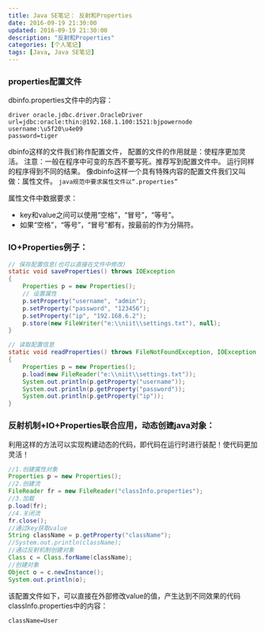 ```yaml
---
title: Java SE笔记： 反射和Properties
date: 2016-09-19 21:30:00
updated: 2016-09-19 21:30:00
description: "反射和Properties"
categories: [个人笔记]
tags: [Java, Java SE笔记]
---
```


### properties配置文件
dbinfo.properties文件中的内容：
```properties
driver oracle.jdbc.driver.OracleDriver
url=jdbc:oracle:thin:@192.168.1.100:1521:bjpowernode
username:\u5f20\u4e09
password=tiger
```

dbinfo这样的文件我们称作配置文件，
配置的文件的作用就是：使程序更加灵活。
注意：一般在程序中可变的东西不要写死。推荐写到配置文件中。
运行同样的程序得到不同的结果。
像dbinfo这样一个具有特殊内容的配置文件我们又叫做：属性文件。
`java规范中要求属性文件以“.properties”`
 
属性文件中数据要求：
- key和value之间可以使用“空格”，“冒号”，“等号”。
- 如果“空格”，“等号”，“冒号”都有，按最前的作为分隔符。

### IO+Properties例子：
```java
// 保存配置信息(也可以直接在文件中修改)
static void saveProperties() throws IOException
{
    Properties p = new Properties();
    // 设置属性
    p.setProperty("username", "admin");
    p.setProperty("password", "123456");
    p.setProperty("ip", "192.168.6.2");
    p.store(new FileWriter("e:\\niit\\settings.txt"), null);
}

// 读取配置信息
static void readProperties() throws FileNotFoundException, IOException
{
    Properties p = new Properties();
    p.load(new FileReader("e:\\niit\\settings.txt"));
    System.out.println(p.getProperty("username"));
    System.out.println(p.getProperty("password"));
    System.out.println(p.getProperty("ip"));
}
```
### 反射机制+IO+Properties联合应用，动态创建java对象：
利用这样的方法可以实现构建动态的代码，即代码在运行时进行装配！使代码更加灵活！
```java
//1.创建属性对象
Properties p = new Properties();
//2.创建流
FileReader fr = new FileReader("classInfo.properties");
//3.加载
p.load(fr);
//4.关闭流
fr.close();
//通过key获取value
String className = p.getProperty("className");
//System.out.println(className);
//通过反射机制创建对象
Class c = Class.forName(className);
//创建对象
Object o = c.newInstance();
System.out.println(o);
```
该配置文件如下，可以直接在外部修改value的值，产生达到不同效果的代码
classInfo.properties中的内容：
```properties
className=User
```